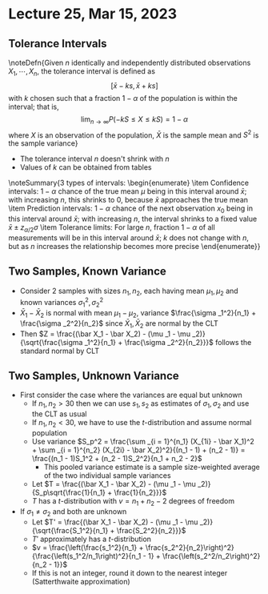 # Lecture 25, Mar 15, 2023

## Tolerance Intervals

\noteDefn{Given $n$ identically and independently distributed observations $X_1, \cdots, X_n$, the tolerance interval is defined as $$[\bar x - ks, \bar x + ks]$$ with $k$ chosen such that a fraction $1 - \alpha$ of the population is within the interval; that is, $$\lim _{n \to \infty} P(-kS \leq X \leq kS) = 1 - \alpha$$ where $X$ is an observation of the population, $\bar X$ is the sample mean and $S^2$ is the sample variance}

* The tolerance interval $n$ doesn't shrink with $n$
* Values of $k$ can be obtained from tables

\noteSummary{3 types of intervals:
\begin{enumerate}
	\item Confidence intervals: $1 - \alpha$ chance of the true mean $\mu$ being in this interval around $\bar x$; with increasing $n$, this shrinks to 0, because $\bar x$ approaches the true mean
	\item Prediction intervals: $1 - \alpha$ chance of the next observation $x_0$ being in this interval around $\bar x$; with increasing $n$, the interval shrinks to a fixed value $\bar x \pm z_{\alpha/2}\sigma$
	\item Tolerance limits: For large $n$, fraction $1 - \alpha$ of all measurements will be in this interval around $\bar x$; $k$ does not change with $n$, but as $n$ increases the relationship becomes more precise
\end{enumerate}}

## Two Samples, Known Variance

* Consider 2 samples with sizes $n_1, n_2$, each having mean $\mu _1, \mu _2$ and known variances $\sigma _1^2, \sigma _2^2$
* $\bar X_1 - \bar X_2$ is normal with mean $\mu _1 - \mu _2$, variance $\frac{\sigma _1^2}{n_1} + \frac{\sigma _2^2}{n_2}$ since $\bar X_1, \bar X_2$ are normal by the CLT
* Then $Z = \frac{(\bar X_1 - \bar X_2) - (\mu _1 - \mu _2)}{\sqrt{\frac{\sigma _1^2}{n_1} + \frac{\sigma _2^2}{n_2}}}$ follows the standard normal by CLT

## Two Samples, Unknown Variance

* First consider the case where the variances are equal but unknown
	* If $n_1, n_2 > 30$ then we can use $s_1, s_2$ as estimates of $\sigma _1, \sigma _2$ and use the CLT as usual
	* If $n_1, n_2 < 30$, we have to use the $t$-distribution and assume normal population
	* Use variance $S_p^2 = \frac{\sum _{i = 1}^{n_1} (X_{1i} - \bar X_1)^2 + \sum _{i = 1}^{n_2} (X_{2i} - \bar X_2)^2}{(n_1 - 1) + (n_2 - 1)} = \frac{(n_1 - 1)S_1^2 + (n_2 - 1)S_2^2}{n_1 + n_2 - 2}$
		* This pooled variance estimate is a sample size-weighted average of the two individual sample variances
	* Let $T = \frac{(\bar X_1 - \bar X_2) - (\mu _1 - \mu _2)}{S_p\sqrt{\frac{1}{n_1} + \frac{1}{n_2}}}$
	* $T$ has a $t$-distribution with $v = n_1 + n_2 - 2$ degrees of freedom
* If $\sigma _1 \neq \sigma _2$ and both are unknown
	* Let $T' = \frac{(\bar X_1 - \bar X_2) - (\mu _1 - \mu _2)}{\sqrt{\frac{S_1^2}{n_1} + \frac{S_2^2}{n_2}}}$
	* $T'$ approximately has a $t$-distribution
	* $v = \frac{\left(\frac{s_1^2}{n_1} + \frac{s_2^2}{n_2}\right)^2}{\frac{\left(s_1^2/n_1\right)^2}{n_1 - 1} + \frac{\left(s_2^2/n_2\right)^2}{n_2 - 1}}$
	* If this is not an integer, round it down to the nearest integer (Satterthwaite approximation)

